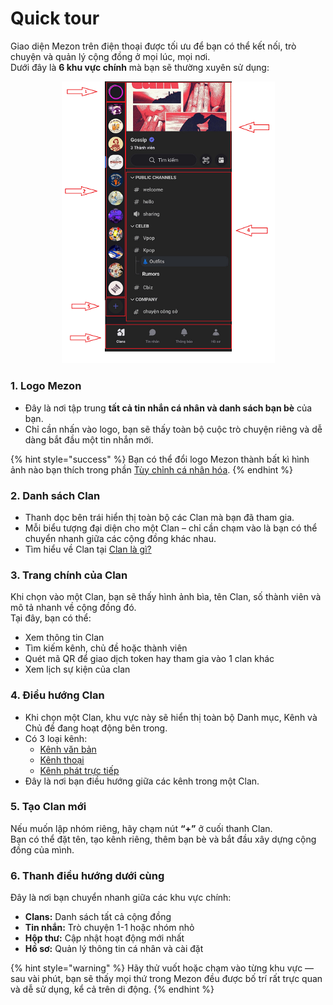 # Quick tour

Giao diện Mezon trên điện thoại được tối ưu để bạn có thể kết nối, trò chuyện và quản lý cộng đồng ở mọi lúc, mọi nơi.\
Dưới đây là **6 khu vực chính** mà bạn sẽ thường xuyên sử dụng:

<div align="center"><figure><img src="../.gitbook/assets/image (98).png" alt="" width="341"><figcaption></figcaption></figure></div>

### **1. Logo Mezon**

* Đây là nơi tập trung **tất cả tin nhắn cá nhân và danh sách bạn bè** của bạn.
* Chỉ cần nhấn vào logo, bạn sẽ thấy toàn bộ cuộc trò chuyện riêng và dễ dàng bắt đầu một tin nhắn mới.

{% hint style="success" %}
Bạn có thể đổi logo Mezon thành bất kì hình ảnh nào bạn thích trong phần [Tùy chỉnh cá nhân hóa](tuy-chinh-ca-nhan-hoa.md).
{% endhint %}

### **2. Danh sách Clan**

* Thanh dọc bên trái hiển thị toàn bộ các Clan mà bạn đã tham gia.
* Mỗi biểu tượng đại diện cho một Clan – chỉ cần chạm vào là bạn có thể chuyển nhanh giữa các cộng đồng khác nhau.
* Tìm hiểu về Clan tại [Clan là gì?](../clan/clan-la-gi.md)

### **3. Trang chính của Clan**

Khi chọn vào một Clan, bạn sẽ thấy hình ảnh bìa, tên Clan, số thành viên và mô tả nhanh về cộng đồng đó.\
Tại đây, bạn có thể:

* Xem thông tin Clan
* Tìm kiếm kênh, chủ đề hoặc thành viên
* Quét mã QR để giao dịch token hay tham gia vào 1 clan khác
* Xem lịch sự kiện của clan

### **4.** Điều hướng Clan

* Khi chọn một Clan, khu vực này sẽ hiển thị toàn bộ Danh mục, Kênh và Chủ đề đang hoạt động bên trong.
* Có 3 loại kênh:
  * [Kênh văn bản](../clan/tao-clan-cua-rieng-ban/quan-ly-clan/cau-truc-clan/kenh-trong-clan/kenh-van-ban/)
  * [Kênh thoại](../clan/tao-clan-cua-rieng-ban/quan-ly-clan/cau-truc-clan/kenh-trong-clan/kenh-thoai.md)
  * [Kênh phát trực tiếp](../clan/tao-clan-cua-rieng-ban/quan-ly-clan/cau-truc-clan/kenh-trong-clan/kenh-phat-truc-tiep.md)
* Đây là nơi bạn điều hướng giữa các kênh trong một Clan.

### **5. Tạo Clan mới**

Nếu muốn lập nhóm riêng, hãy chạm nút **“+”** ở cuối thanh Clan.\
Bạn có thể đặt tên, tạo kênh riêng, thêm bạn bè và bắt đầu xây dựng cộng đồng của mình.

### **6. Thanh điều hướng dưới cùng**

Đây là nơi bạn chuyển nhanh giữa các khu vực chính:

* **Clans:** Danh sách tất cả cộng đồng
* **Tin nhắn:** Trò chuyện 1-1 hoặc nhóm nhỏ
* **Hộp thư:** Cập nhật hoạt động mới nhất
* **Hồ sơ:** Quản lý thông tin cá nhân và cài đặt

{% hint style="warning" %}
Hãy thử vuốt hoặc chạm vào từng khu vực — sau vài phút, bạn sẽ thấy mọi thứ trong Mezon đều được bố trí rất trực quan và dễ sử dụng, kể cả trên di động.
{% endhint %}
